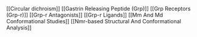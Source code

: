 [[Circular dichroism]]
[[Gastrin Releasing Peptide (Grp)]]
[[Grp Receptors (Grp-r)]]
[[Grp-r Antagonists]]
[[Grp-r Ligands]]
[[Mm And Md Conformational Studies]]
[[Nmr-based Structural And Conformational Analysis]]
